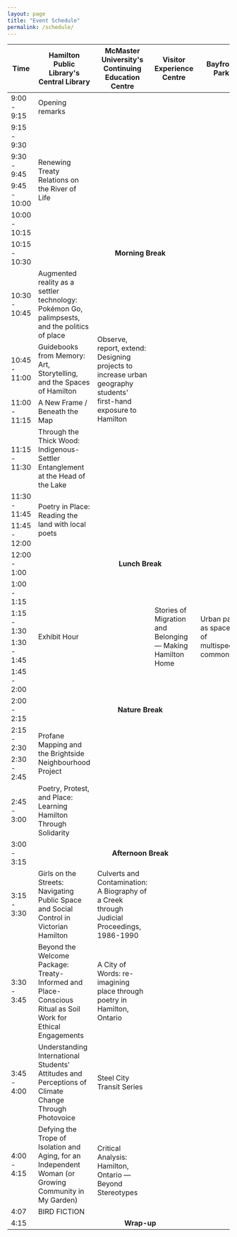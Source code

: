 ```yaml
---
layout: page
title: "Event Schedule"
permalink: /schedule/
---
```


<div class="post-title"><div>
<div class="schedule">

  <table>
    <thead>
      <tr>
        <th>Time</th>
        <th>Hamilton Public Library's Central Library</th>
        <th>McMaster University's Continuing Education Centre</th>
        <th>Visitor Experience Centre</th>
        <th>Bayfront Park</th>
      </tr>
    </thead>
    <tbody>
      <!-- Opening Remarks -->
      <tr>
        <td>9:00 - 9:15</td>
        <td>Opening remarks</td>
        <td rowspan="5" colspan="3" class="unused"></td>
      </tr>
      <!-- Renewing Treaty Relations -->
      <tr>
        <td>9:15 - 9:30</td>
        <td rowspan="4">Renewing Treaty Relations on the River of Life</td>
      </tr>
      <tr>
      <td>9:30 - 9:45</td>
      </tr>
      <tr>
      <td>9:45 - 10:00</td>
      </tr>
      <tr>
      <td>10:00 - 10:15</td>
      </tr>
      <!-- Morning Break (colspan across all venues) -->
      <tr>
        <td>10:15 - 10:30</td>
        <td colspan="4" style="text-align:center; font-weight:bold;">Morning Break</td>
      </tr>
      <!-- 10:30 parallel sessions -->
      <tr>
        <td>10:30 - 10:45</td>
        <td>Augmented reality as a settler technology: Pokémon Go, palimpsests, and the politics of place </td>
        <td rowspan="4">Observe, report, extend: Designing projects to increase urban geography students' first-hand exposure to Hamilton </td>
        <td rowspan="6" colspan="2" class="unused"></td>
      </tr>
      <tr>
        <td>10:45 - 11:00</td>
        <td>Guidebooks from Memory: Art, Storytelling, and the Spaces of Hamilton</td>
      </tr>
      <tr>
        <td>11:00 - 11:15</td>
        <td>A New Frame / Beneath the Map</td>
      </tr>
      <tr>
        <td>11:15 - 11:30</td>
        <td>Through the Thick Wood: Indigenous-Settler Entanglement at the Head of the Lake</td>
      </tr>
      <tr>
        <td>11:30 - 11:45</td>
        <td rowspan="2">Poetry in Place: Reading the land with local poets</td>
        <td rowspan="2" class="unused" style=""></td>
      </tr>
      <tr>
        <td>11:45 - 12:00</td>
      </tr>
      <!-- Lunch Break -->
      <tr>
        <td>12:00 - 1:00</td>
        <td colspan="4" rowspan="1" style="text-align:center; font-weight:bold;">Lunch Break</td>
      </tr>
      <!-- 1:00 sessions -->
      <tr>
        <td>1:00 - 1:15</td>
        <td rowspan="4">Exhibit Hour</td>
        <td rowspan="4" class="unused"></td>
        <td rowspan="4">Stories of Migration and Belonging — Making Hamilton Home</td>
        <td rowspan="4">Urban parks as spaces of multispecies commoning</td>
      </tr>
      <tr><td>1:15 - 1:30</td>
      </tr>
      <tr><td>1:30 - 1:45</td>
      </tr>
      <tr><td>1:45 - 2:00</td>
      </tr>
      <!-- Nature Break -->
      <tr>
        <td>2:00 - 2:15</td>
        <td colspan="4" style="text-align:center; font-weight:bold;">Nature Break</td>
      </tr>
      <tr>
        <td>2:15 - 2:30</td>
        <td rowspan="2">Profane Mapping and the Brightside Neighbourhood Project</td>
      <td rowspan="3" colspan="3" class="unused"></td>
      </tr>
      <tr><td>2:30 - 2:45</td>
      </tr>
      <tr>
        <td>2:45 - 3:00</td>
        <td rowspan="1">Poetry, Protest, and Place: Learning Hamilton Through Solidarity</td>
      </tr>
      <!-- Afternoon Break -->
      <tr>
        <td>3:00 - 3:15</td>
        <td colspan="4" style="text-align:center; font-weight:bold;">Afternoon Break</td>
      </tr>
      <tr>
        <td>3:15 - 3:30</td>
        <td>Girls on the Streets: Navigating Public Space and Social Control in Victorian Hamilton</td>
        <td>Culverts and Contamination: A Biography of a Creek through Judicial Proceedings, 1986-1990</td>
        <td rowspan="5" colspan="2" class="unused"></td>
      </tr>
      <tr>
        <td>3:30 - 3:45</td>
        <td>Beyond the Welcome Package: Treaty-Informed and Place-Conscious Ritual as Soil Work for Ethical Engagements</td>
        <td>A City of Words: re-imagining place through poetry in Hamilton, Ontario</td>
      </tr>
      <tr>
        <td>3:45 - 4:00</td>
        <td>Understanding International Students' Attitudes and Perceptions of Climate Change Through Photovoice</td>
        <td>Steel City Transit Series</td>
      </tr>
      <tr>
        <td>4:00 - 4:15</td>
        <td>Defying the Trope of Isolation and Aging, for an Independent Woman (or Growing Community in My Garden)</td>
        <td rowspan="2">Critical Analysis: Hamilton, Ontario — Beyond Stereotypes</td>
      </tr>
      <tr>
        <td>4:07</td>
        <td>BIRD FICTION</td>
      </tr>
      <!-- Wrap-up -->
      <tr>
        <td>4:15</td>
        <td colspan="4" style="text-align:center; font-weight:bold;">Wrap-up</td>
      </tr>
    </tbody>

  </table>
</div>

